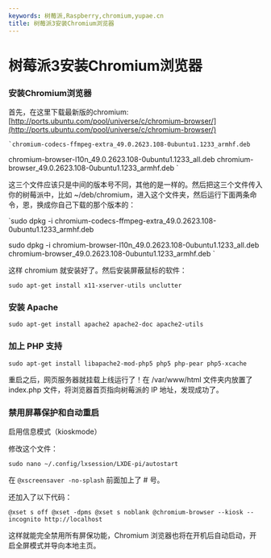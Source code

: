 ```yaml
---
keywords: 树莓派,Raspberry,chromium,yupae.cn
title: 树莓派3安装Chromium浏览器
---
```


# 树莓派3安装Chromium浏览器      

### 安装Chromium浏览器

首先，在这里下载最新版的chromium:
[http://ports.ubuntu.com/pool/universe/c/chromium-browser/](http://ports.ubuntu.com/pool/universe/c/chromium-browser/)

    `chromium-codecs-ffmpeg-extra_49.0.2623.108-0ubuntu1.1233_armhf.deb
chromium-browser-l10n_49.0.2623.108-0ubuntu1.1233_all.deb
chromium-browser_49.0.2623.108-0ubuntu1.1233_armhf.deb
`


这三个文件应该只是中间的版本号不同，其他的是一样的。然后把这三个文件传入你的树莓派中，比如 ~/deb/chromium，进入这个文件夹，然后运行下面两条命令，恩，换成你自己下载的那个版本的：


`sudo dpkg -i chromium-codecs-ffmpeg-extra_49.0.2623.108-0ubuntu1.1233_armhf.deb

sudo dpkg -i chromium-browser-l10n_49.0.2623.108-0ubuntu1.1233_all.deb chromium-browser_49.0.2623.108-0ubuntu1.1233_armhf.deb
`


这样 chromium 就安装好了。然后安装屏蔽鼠标的软件：

`
sudo apt-get install x11-xserver-utils unclutter
`

### 安装 Apache

`
sudo apt-get install apache2 apache2-doc apache2-utils
`

### 加上 PHP 支持

`
sudo apt-get install libapache2-mod-php5 php5 php-pear php5-xcache
`

重启之后，网页服务器就挂载上线运行了！在 /var/www/html 文件夹内放置了 index.php 文件，将浏览器首页指向树莓派的 IP 地址，发现成功了。

### 禁用屏幕保护和自动重启

启用信息模式（kioskmode）

修改这个文件：

`
sudo nano ~/.config/lxsession/LXDE-pi/autostart
`

在
`
@xscreensaver -no-splash
`
前面加上了 # 号。

还加入了以下代码：


`@xset s off
@xset -dpms
@xset s noblank
@chromium-browser --kiosk --incognito http://localhost
`

这样就能完全禁用所有屏保功能，Chromium 浏览器也将在开机后自动启动，开启全屏模式并导向本地主页。

    